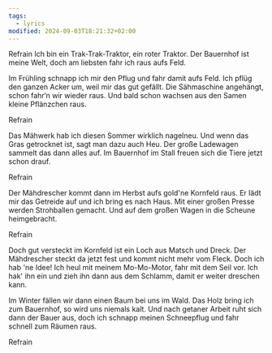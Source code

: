 ```yaml
---
tags:
  - lyrics
modified: 2024-09-03T18:21:32+02:00
---
```


Refrain
Ich bin ein Trak-Trak-Traktor, ein roter Traktor.
Der Bauernhof ist meine Welt, doch am liebsten fahr ich raus aufs Feld.

Im Frühling schnapp ich mir den Pflug und fahr damit aufs Feld.
Ich pflüg den ganzen Acker um, weil mir das gut gefällt.
Die Sähmaschine angehängt, schon fahr‘n wir wieder raus. Und bald schon wachsen aus den Samen kleine Pflänzchen raus.

Refrain

Das Mähwerk hab ich diesen Sommer wirklich nagelneu. Und wenn das Gras getrocknet ist, sagt man dazu auch Heu. Der große Ladewagen sammelt das dann alles auf. Im Bauernhof im Stall freuen sich die Tiere jetzt schon drauf.

Refrain

Der Mähdrescher kommt dann im Herbst aufs gold'ne Kornfeld raus. Er lädt mir das Getreide auf und ich bring es nach Haus. Mit einer großen Presse werden Strohballen gemacht. Und auf dem großen Wagen in die Scheune heimgebracht.

Refrain

Doch gut versteckt im Kornfeld ist ein Loch aus Matsch und Dreck. Der Mähdrescher steckt da jetzt fest und kommt nicht mehr vom Fleck. Doch ich hab 'ne Idee! Ich heul mit meinem Mo-Mo-Motor, fahr mit dem Seil vor. Ich hak' ihn ein und zieh ihn dann aus dem Schlamm, damit er weiter dreschen kann.

Im Winter fällen wir dann einen Baum bei uns im Wald. Das Holz bring ich zum Bauernhof, so wird uns niemals kalt. Und nach getaner Arbeit ruht sich dann der Bauer aus, doch ich schnapp meinen Schneepflug und fahr schnell zum Räumen raus.

Refrain




